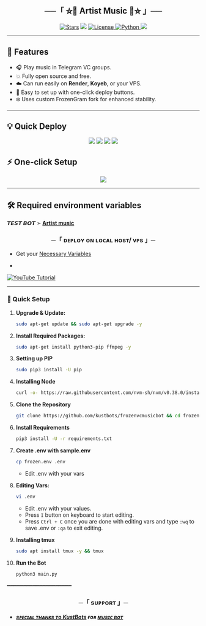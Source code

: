 <h2 align="center">
    ──「 ⛦🦋 Artist Music 🦋⛦ 」──
</h2>

</p>
<p align="center">
<a href="https://github.com/kustbots//frozenvcmusicbot/stargazers"><img src="https://img.shields.io/github/stars/prashantsahlot/frozenvcmusicbot?color=black&logo=github&logoColor=black&style=for-the-badge" alt="Stars" /></a>
<a href="https://github.com/kustbots//frozenvcmusicbot/network/members"> <img src="https://img.shields.io/github/forks/prashantsahlot/frozenvcmusicbot?color=black&logo=github&logoColor=black&style=for-the-badge" /></a>
<a href="https://github.com/kustbots//frozenvcmusicbot/blob/master/LICENSE"> <img src="https://img.shields.io/badge/License-Frozen%20Protect-blueviolet?style=for-the-badge" alt="License" /> </a>
<a href="https://www.python.org/"> <img src="https://img.shields.io/badge/Written%20in-Python-orange?style=for-the-badge&logo=python" alt="Python" /> </a>
<a href="https://github.com/kustbots/frozenvcmusicbot/commits/main"> <img src="https://img.shields.io/github/last-commit/prashantsahlot/frozenvcmusicbot?color=blue&logo=github&logoColor=green&style=for-the-badge" /></a>
</p>

---

## 🚀 Features

- 🎧 Play music in Telegram VC groups.
- 💥 Fully open source and free.
- ☁️ Can run easily on **Render**, **Koyeb**, or your VPS.
- 🌱 Easy to set up with one-click deploy buttons.
- ❄️ Uses custom FrozenGram fork for enhanced stability.

---


## 💡 Quick Deploy

<p align="center">
<a href="https://render.com/deploy?repo=https://github.com/kustbots/frozenvcmusicbot"><img src="https://img.shields.io/badge/-Deploy%20to%20Render-blueviolet?style=for-the-badge&logo=render"></a>
<a href="https://app.koyeb.com/deploy?type=git&repository=github.com/kustbots/frozenvcmusicbot&branch=main&name=frozen-music-bot"><img src="https://img.shields.io/badge/-Deploy%20to%20Koyeb-green?style=for-the-badge&logo=koyeb"></a>
<a href="https://railway.app/new/template?template=https://github.com/kustbots/frozenvcmusicbot&plugins=postgresql"><img src="https://img.shields.io/badge/-Deploy%20to%20Railway-cyan?style=for-the-badge&logo=railway"></a>
<a href="https://heroku.com/deploy?template=https://github.com/kustbots/frozenvcmusicbot"><img src="https://img.shields.io/badge/-Deploy%20to%20Heroku-purple?style=for-the-badge&logo=heroku"></a>
</p>




## ⚡ One-click Setup

<p align="center">
<a href="https://github.com/kustbots/frozenvcmusicbot/fork"><img src="https://img.shields.io/badge/-Fork%20Repo-black?style=for-the-badge&logo=github"></a>
</p>

---

## 🛠️ Required environment variables




**𝙏𝙀𝙎𝙏 𝘽𝙊𝙏 ➣ [Artist music](https://t.me/Artist_music_robot)**



<h3 align="center">
    ─「 ᴅᴇᴩʟᴏʏ ᴏɴ ʟᴏᴄᴀʟ ʜᴏsᴛ/ ᴠᴘs 」─
</h3>

- Get your [Necessary Variables](https://github.com/kustbots/frozenvcmusicbot/blob/master/frozen.env)
- <p align="center">
<a href="https://www.youtube.com/watch?v=LSlKMWmhh20"><img src="https://img.shields.io/badge/Watch%20on-YouTube-red?style=for-the-badge&logo=youtube" alt="YouTube Tutorial"/></a>
</p>

---

### 🔧 Quick Setup

1. **Upgrade & Update:**
   ```bash
   sudo apt-get update && sudo apt-get upgrade -y
   ```

2. **Install Required Packages:**
   ```bash
   sudo apt-get install python3-pip ffmpeg -y
   ```
3. **Setting up PIP**
   ```bash
   sudo pip3 install -U pip
   ```
4. **Installing Node**
   ```bash
   curl -o- https://raw.githubusercontent.com/nvm-sh/nvm/v0.38.0/install.sh | bash && source ~/.bashrc && nvm install v18
   ```
5. **Clone the Repository**
   ```bash
   git clone https://github.com/kustbots/frozenvcmusicbot && cd frozenvcmusicbot
   ```
6. **Install Requirements**
   ```bash
   pip3 install -U -r requirements.txt
   ```
7. **Create .env  with sample.env**
   ```bash
   cp frozen.env .env
   ```
   - Edit .env with your vars
8. **Editing Vars:**
   ```bash
   vi .env
   ```
   - Edit .env with your values.
   - Press `I` button on keyboard to start editing.
   - Press `Ctrl + C`  once you are done with editing vars and type `:wq` to save .env or `:qa` to exit editing.
9. **Installing tmux**
    ```bash
    sudo apt install tmux -y && tmux
    ```
10. **Run the Bot**
    ```bash
    python3 main.py
━━━━━━━━━━━━━━━━━━━━

<h3 align="center">
    ─「 sᴜᴩᴩᴏʀᴛ 」─
</h3>

<p align="center">
<a href="https://t.me/Bye_artist">

<p align="center">
<a href="https://t.me/Bye_artist">

- <b> _sᴩᴇᴄɪᴀʟ ᴛʜᴀɴᴋs ᴛᴏ [KustBots](https://github.com/artist055) ғᴏʀ [ᴍᴜsɪᴄ ʙᴏᴛ](https://github.com/artist055/Artist_music_robot)_</b>
